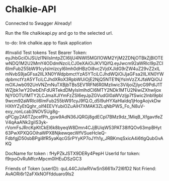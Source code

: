 # Chalkie-API
Connected to Swagger Already!

Run the file chalkieapi.py and go to the selected url.

to-do: link chalkie.app to flask application

#Invalid Test tokens
Test Bearer Token: eyJhbGciOiJSUzI1NiIsImtpZCI6IjU4NWI5MGI1OWM2YjM2ZDNjOTBkZjBlOTEwNDQ1M2U2MmY4ODdmNzciLCJ0eXAiOiJKV1QifQ.eyJwcm92aWRlcl9pZCI6ImFub255bW91cyIsImlzcyI6Imh0dHBzOi8vc2VjdXJldG9rZW4uZ29vZ2xlLmNvbS9jaGFsa2llLXN0YWdpbmctYzA5YTciLCJhdWQiOiJjaGFsa2llLXN0YWdpbmctYzA5YTciLCJhdXRoX3RpbWUiOjE2NjQ5NTE1NjYsInVzZXJfaWQiOiJmOXJwb092UnVNZmNuTXBjbTBsSEV1RFN6R0MzIiwic3ViIjoiZjlycG9PdlJ1TWZjbk1wY20wbEhFdURTekdDMyIsImlhdCI6MTY2NDk1MTU2NiwiZXhwIjoxNjY0OTU1MTY2LCJmaXJlYmFzZSI6eyJpZGVudGl0aWVzIjp7fSwic2lnbl9pbl9wcm92aWRlciI6ImFub255bW91cyJ9fQ.O_d5I9uHYXaHlaIdq1jHogAojvkDwHXhYZyEtQghr_oIf4EEVYubiOZuAlH7XMAK3ZLqNbPWS_Fo_N8uV-exy_ronLcab3NOV5Ug8g-qPCgy2A6TZpcefPh_gsw9AdN36JQRGj8gdECpI7BMz9dz_1MiqB_XfgavtfeZV4qAaANk2giIS3yk-rVomFsJRrcKpKtCkEl6k8byeqW8Dmn4CJjBUiqW53PAT38lfQOv63mpBHyt63PwXPXQGOihaWPX8NjkewqecWfVSueHcleQ-FdbfgjD50sbBPgi8fR5yaKqcGSrPYyKP7oJYh1y_JRBKmqSxicA4i6tlgQubGvAKQ

DocName for token : fHyPZkJSTX9DERy4PepH
UserId for token: f9rpoOvRuMfcnMpcm0lHEuDSzGC3

Friends of Token (userID): quL44CJolwRVwSnS661lx72l6fD2
Not Friend: AvAORi6r12aFXkNOFfdduaro9ls2

